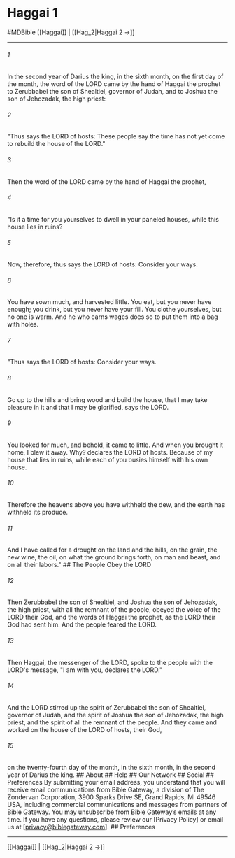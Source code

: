 # Haggai 1
#MDBible
[[Haggai]] | [[Hag_2|Haggai 2 →]]

***


###### 1 
In the second year of Darius the king, in the sixth month, on the first day of the month, the word of the LORD came by the hand of Haggai the prophet to Zerubbabel the son of Shealtiel, governor of Judah, and to Joshua the son of Jehozadak, the high priest: 

###### 2 
"Thus says the LORD of hosts: These people say the time has not yet come to rebuild the house of the LORD." 

###### 3 
Then the word of the LORD came by the hand of Haggai the prophet, 

###### 4 
"Is it a time for you yourselves to dwell in your paneled houses, while this house lies in ruins? 

###### 5 
Now, therefore, thus says the LORD of hosts: Consider your ways. 

###### 6 
You have sown much, and harvested little. You eat, but you never have enough; you drink, but you never have your fill. You clothe yourselves, but no one is warm. And he who earns wages does so to put them into a bag with holes. 

###### 7 
"Thus says the LORD of hosts: Consider your ways. 

###### 8 
Go up to the hills and bring wood and build the house, that I may take pleasure in it and that I may be glorified, says the LORD. 

###### 9 
You looked for much, and behold, it came to little. And when you brought it home, I blew it away. Why? declares the LORD of hosts. Because of my house that lies in ruins, while each of you busies himself with his own house. 

###### 10 
Therefore the heavens above you have withheld the dew, and the earth has withheld its produce. 

###### 11 
And I have called for a drought on the land and the hills, on the grain, the new wine, the oil, on what the ground brings forth, on man and beast, and on all their labors." ## The People Obey the LORD 

###### 12 
Then Zerubbabel the son of Shealtiel, and Joshua the son of Jehozadak, the high priest, with all the remnant of the people, obeyed the voice of the LORD their God, and the words of Haggai the prophet, as the LORD their God had sent him. And the people feared the LORD. 

###### 13 
Then Haggai, the messenger of the LORD, spoke to the people with the LORD's message, "I am with you, declares the LORD." 

###### 14 
And the LORD stirred up the spirit of Zerubbabel the son of Shealtiel, governor of Judah, and the spirit of Joshua the son of Jehozadak, the high priest, and the spirit of all the remnant of the people. And they came and worked on the house of the LORD of hosts, their God, 

###### 15 
on the twenty-fourth day of the month, in the sixth month, in the second year of Darius the king. ## About ## Help ## Our Network ## Social ## Preferences By submitting your email address, you understand that you will receive email communications from Bible Gateway, a division of The Zondervan Corporation, 3900 Sparks Drive SE, Grand Rapids, MI 49546 USA, including commercial communications and messages from partners of Bible Gateway. You may unsubscribe from Bible Gateway&rsquo;s emails at any time. If you have any questions, please review our [Privacy Policy] or email us at [privacy@biblegateway.com]. ## Preferences

***

[[Haggai]] | [[Hag_2|Haggai 2 →]]
